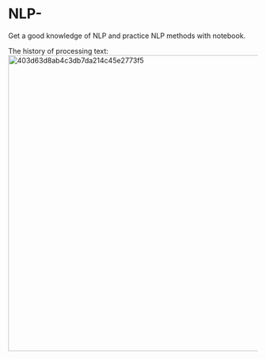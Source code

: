 # NLP-
Get a good knowledge of NLP and practice NLP methods with notebook.

The history of processing text:
<img width="599" alt="403d63d8ab4c3db7da214c45e2773f5" src="https://github.com/user-attachments/assets/aaacb7ab-2c8d-4312-bf31-987ef0e69ecb" />
